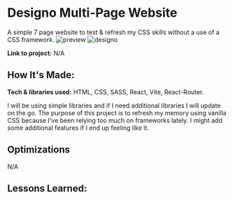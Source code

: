 # Designo Multi-Page Website

A simple 7 page website to test & refresh my CSS skills without a use of a CSS framework.
![preview](https://github.com/user-attachments/assets/ac8e33dd-f116-4dfc-94e1-e2fcb68b3a58)
![designo](https://github.com/user-attachments/assets/bb499011-9bd1-4a29-8bd8-1315a0cd2a50)

**Link to project:** N/A

## How It's Made:

**Tech & libraries used:** HTML, CSS, SASS, React, Vite, React-Router.

I will be using simple libraries and if I need additional libraries I will update on the go. The purpose of this project is to refresh my memory using vanilla CSS because I've been relying too much on frameworks lately. I might add some additional features if I end up feeling like it.

## Optimizations

N/A

## Lessons Learned:
